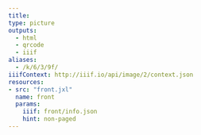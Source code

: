 ```yaml
---
title:
type: picture
outputs:
  - html
  - qrcode
  - iiif
aliases:
  - /k/6/3/9f/
iiifContext: http://iiif.io/api/image/2/context.json
resources:
- src: "front.jxl"
  name: front
  params:
    iiif: front/info.json
    hint: non-paged
---
```

